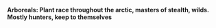 **Arboreals: Plant race throughout the arctic, masters of stealth, wilds. Mostly hunters, keep to themselves**
